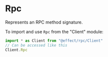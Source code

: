 # Rpc

Represents an RPC method signature.

To import and use `Rpc` from the "Client" module:

```ts
import * as Client from "@effect/rpc/Client"
// Can be accessed like this
Client.Rpc
```
